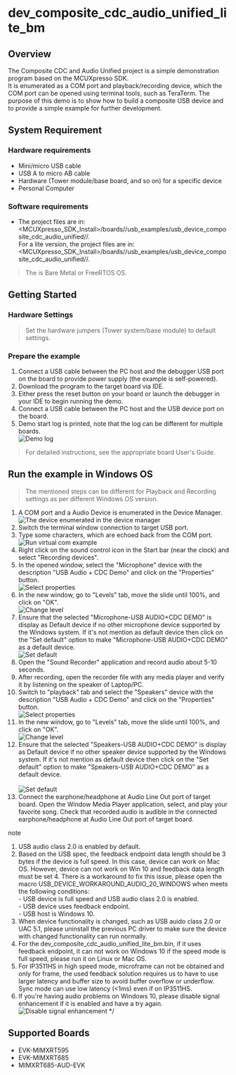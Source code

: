# dev_composite_cdc_audio_unified_lite_bm




## Overview

The Composite CDC and Audio Unified project is a simple demonstration program based on the MCUXpresso SDK.  
It is enumerated as a COM port and playback/recording device, which the COM port can be opened using terminal tools, such as TeraTerm. 
The purpose of this demo is to show how to build a composite USB device and to provide a simple example for further development.

## System Requirement

### Hardware requirements

- Mini/micro USB cable
- USB A to micro AB cable
- Hardware (Tower module/base board, and so on) for a specific device
- Personal Computer


### Software requirements

- The project files are in: 
<br> <MCUXpresso_SDK_Install>/boards/<board>/usb_examples/usb_device_composite_cdc_audio_unified/<rtos>/<toolchain>.
<br> For a lite version, the project files are in: 
<br> <MCUXpresso_SDK_Install>/boards/<board>/usb_examples/usb_device_composite_cdc_audio_unified/<rtos>/<toolchain>.
> The <rtos> is Bare Metal or FreeRTOS OS.


## Getting Started

### Hardware Settings

> Set the hardware jumpers (Tower system/base module) to default settings.


### Prepare the example 

1.  Connect a USB cable between the PC host and the debugger USB port on the board to provide power supply (the example is self-powered).
2.  Download the program to the target board via IDE.
3.  Either press the reset button on your board or launch the debugger in your IDE to begin running the demo.
4.  Connect a USB cable between the PC host and the USB device port on the board.
5.  Demo start log is printed, note that the log can be different for multiple boards.
<br>![Demo log](usb_device_composite_cdc_audio_unified_start_log.jpg "Demo log")

> For detailed instructions, see the appropriate board User's Guide.


## Run the example in Windows OS

> The mentioned steps can be different for Playback and Recording settings as per different Windows OS version.

1.  A COM port and a Audio Device is enumerated in the Device Manager.
<br>![The device enumerated in the device manager](usb_device_composite_cdc_audio_enumeration.jpg "The device enumerated in the device manager")
2.  Switch the terminal window connection to target USB port.
3.  Type some characters, which are echoed back from the COM port.
<br>![Run virtual com example](usb_device_composite_cdc_audio_vcom_type.jpg "Run virtual com example")
4.  Right click on the sound control icon in the Start bar (near the clock) and select "Recording devices".
5.  In the opened window, select the "Microphone" device with the description "USB Audio + CDC Demo" and click on the "Properties" button.
<br>![Select properties](usb_device_composite_cdc_audio_microphone.jpg "Select properties")
6.  In the new window, go to "Levels" tab, move the slide until 100%, and click on "OK".
<br>![Change level](usb_device_composite_cdc_audio_change_microphone_volume.jpg "Change level")
7.  Ensure that the selected "Microphone-USB AUDIO+CDC DEMO" is display as Default device if no other microphone device supported by the Windows system. If it's not mention as default device then click on the "Set default" option to make "Microphone-USB AUDIO+CDC DEMO" as a default device.
<br>![Set default](usb_device_composite_cdc_audio_microphone_set_default.jpg "Set default")
8.  Open the "Sound Recorder" application and record audio about 5-10 seconds.
9.  After recording, open the recorder file with any media player and verify it by listening on the speaker of Laptop/PC.
10.  Switch to "playback" tab and select the "Speakers" device with the description "USB Audio + CDC Demo" and click on the "Properties" button.
<br>![Select properties](usb_device_composite_cdc_audio_speaker.jpg "Select properties")
11.  In the new window, go to "Levels" tab, move the slide until 100%, and click on "OK".
<br>![Change level](usb_device_composite_cdc_audio_change_speaker_volume.jpg "Change level")
12.  Ensure that the selected "Speakers-USB AUDIO+CDC DEMO" is display as Default device if no other speaker device supported by the Windows system. 
If it's not mention as default device then click on the "Set default" option to make "Speakers-USB AUDIO+CDC DEMO" as a default device.  
<br>![Set default](usb_device_composite_cdc_audio_speaker_set_default.jpg "Set default")
13.  Connect the earphone/headphone at Audio Line Out port of target board. Open the Window Media Player application, select, and play your favorite song. Check that recorded audio is audible in the connected earphone/headphone at Audio Line Out port of target board.

note<br>
1.  USB audio class 2.0 is enabled by default.
2.  Based on the USB spec, the feedback endpoint data length should be 3 bytes if the device is full speed. In this case, device can work on Mac OS. However, device can not work on Win 10 and feedback data length must be set 4. There is a workaround to fix this issue, please open the macro
USB_DEVICE_WORKAROUND_AUDIO_20_WINDOWS when meets the following conditions:
<br> - USB device is full speed and USB audio class 2.0 is enabled.
<br> - USB device uses feedback endpoint.
<br> - USB host is Windows 10.
3.  When device functionality is changed, such as USB auido class 2.0 or UAC 5.1, please uninstall the previous PC driver to make sure the device with changed functionality can run normally.
4.  For the dev_composite_cdc_audio_unified_lite_bm.bin, if it uses feedback endpoint, it can not work on Windows 10 if the speed mode is full speed, please run it on Linux or Mac OS.
5.  For IP3511HS in high speed mode, microframe can not be obtained and only for frame, the used feedback solution requires us to have to use larger latency and buffer size to avoid buffer overflow or underflow. Sync mode can use
    low latency (<1ms) even if on IP3511HS.
6.  If you're having audio problems on Windows 10, please disable signal enhancement if it is enabled and have a try again.
<br>![Disable signal enhancement](usb_device_audio_recorder_signal_enhancement.jpg "Disable signal enhancement")
*/

## Supported Boards
- EVK-MIMXRT595
- EVK-MIMXRT685
- MIMXRT685-AUD-EVK
